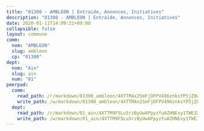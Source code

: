 ```yaml
---
title: "01300 - AMBLEON | Entraide, Annonces, Initiatives"
description: "01300 - AMBLEON | Entraide, Annonces, Initiatives"
date: 2020-01-11T14:09:21+09:00
collapsible: false
layout: commune
comm:
  nom: "AMBLEON"
  slug: ambleon
  cp: "01300"
dept:
  nom: "Ain"
  slug: ain
  num: "01"
peerpad:
  comm:
    read_path: /r/markdown/01300_ambleon/4XTTM4x2SmFjDFPV496znksYP5jZ8wJy1rqdbgNCXk7QNehRy
    write_path: /w/markdown/01300_ambleon/4XTTM4x2SmFjDFPV496znksYP5jZ8wJy1rqdbgNCXk7QNehRy-K3TgUqUVDzbcVRbirZidVsrnPVNgPavm3UejyVsJjhD4ctShH8cpfuSn9UfAexastMkXqysSh9L12zrySX3qoY7YgGEtDNkMncMWcnVcHHei3XrLw5wdPC3ThZhLtf42ki8fw79h
  dept:
    read_path: /r/markdown/01_ain/4XTTM9F5Lu5rzByUwAPpyzfuAZHNExy1TWE3X3wiTrPFfiAJr
    write_path: /w/markdown/01_ain/4XTTM9F5Lu5rzByUwAPpyzfuAZHNExy1TWE3X3wiTrPFfiAJr-K3TgUnxzeFoJA4CB58vXNvKXURJneTNZHUsypAQGicGiZu7AS2sPbjspGpj7s3MmMv58YhkLaSUMQMHaiKAfoMv6wF36Urxbqqh8MmnXpnKkbVhnAishABEkMRAiyAt8GGJ1Jer2
---
```


